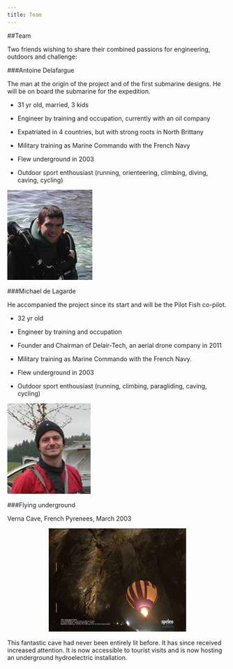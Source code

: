 ```yaml
---
title: Team
---
```


##Team

Two friends wishing to share their combined passions for engineering, outdoors and challenge:

###Antoine Delafargue

<div class="row">
    <div class="span8">

The man at the origin of the project and of the first submarine designs. 
He will be on board the submarine for the expedition. 

- 31 yr old, married, 3 kids
- Engineer by training and occupation, currently with an oil company
- Expatriated in 4 countries, but with strong roots in North Brittany
- Military training as Marine Commando with the French Navy
- Flew underground in 2003
- Outdoor sport enthousiast (running, orienteering, climbing, diving, caving, cycling)

    </div>

    <div class="span4">

	![ ](../img/AD.jpg)

    </div>
</div>

###Michael de Lagarde

<div class="row">
    <div class="span8">

He accompanied the project since its start and will be the Pilot Fish co-pilot.

- 32 yr old
- Engineer by training and occupation
- Founder and Chairman of Delair-Tech, an aerial drone company in 2011
- Military training as Marine Commando with the French Navy. 
- Flew underground in 2003
- Outdoor sport enthousiast (running, climbing, paragliding, caving, cycling)

    </div>

    <div class="span4">

	![ ](../img/MD.jpg)
	
	</div>
</div>

###Flying underground 

Verna Cave, French Pyrenees, March 2003

<div style="text-align: center;">

![](../img/Mongo.jpg)

</div>

<div style="text-align: left;">

This fantastic cave had never been entirely lit before. 
It has since received increased attention. 
It is now accessible to tourist visits 
and is now hosting an underground hydroelectric installation.    

</div>
